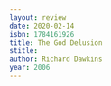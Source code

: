 ```yaml
---
layout: review
date: 2020-02-14
isbn: 1784161926
title: The God Delusion
stitle: 
author: Richard Dawkins
year: 2006
---
```

